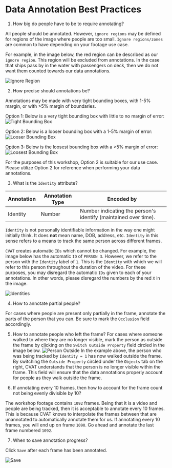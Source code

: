 # Data Annotation Best Practices

1. How big do people have to be to require annotating?

All people should be annotated.
However, `ignore regions` may be defined for regions of the image where people are too small.
`Ignore regions/zones` are common to have depending on your footage use case.

For example, in the image below, the red region can be described as our `ignore region`.
This region will be excluded from annotations.
In the case that ships pass by in the water with passengers on deck, 
then we do not want them counted towards our data annotations.

![Ignore Region](./assets/screenshots/ignoreRegion.jpg)

2. How precise should annotations be?

Annotations may be made with very tight bounding boxes, 
with 1-5% margin, 
or with >5% margin of boundaries.

Option 1: Below is a very tight bounding box with little to no margin of error:
![Tight Bounding Box](./assets/screenshots/tightBoundingBox.jpg)

Option 2: Below is a looser bounding box with a 1-5% margin of error:
![Looser Bounding Box](./assets/screenshots/looserBoundingBox.jpg)

Option 3: Below is the loosest bounding box with a >5% margin of error:
![Loosest Bounding Box](./assets/screenshots/loosestBoundingBox.jpg)

For the purposes of this workshop, Option 2 is suitable for our use case.
Please utilize Option 2 for reference when performing your data annotations.

3. What is the `Identity` attribute?

| Annotation       | Annotation Type                             | Encoded by                                                                                                                                                                                                             |
|------------------|---------------------------------------------|------------------------------------------------------------------------------------------------------------------------------------------------------------------------------------------------------------------------|
| Identity         | Number                                      | Number indicating the person's identify (maintained over time). |

`Identity` is not personally identifiable information in the way one might initially think.
It does **not** mean name, DOB, address, etc.
`Identity` in this sense refers to a means to track the same person across different frames.

`CVAT` creates automatic `IDs` which cannot be changed.
For example, the image below has the automatic `ID` of `PERSON 3`.
However, we refer to the person with the `Identity` label of `1`.
This is the `Identity` with which we will refer to this person throughout the duration of the video.
For these purposes, you may disregard the automatic `IDs` given to each of your annotations.
In other words, please disregard the numbers by the red `X` in the image.

![Identities](./assets/screenshots/identity.jpg)

4. How to annotate partial people?

For cases where people are present only partially in the frame, annotate the parts of the person that you can.
Be sure to mark the `Occlusion` field accordingly.

5. How to annotate people who left the frame?
For cases where someone walked to where they are no longer visible,
mark the person as outside the frame by clicking on the `Switch Outside Property` field circled in the image below.
![Person Outside](./assets/screenshots/switchOutside.jpg)
In the example above, the person who was being tracked by `Identity = 1` has now walked outside the frame.
By switching the `Outside Property` circled under the `Objects` tab on the right,
CVAT understands that the person is no longer visible within the frame.
This field will ensure that the data annotations properly account for people as they walk outside the frame.

6. If annotating every 10 frames, then how to account for the frame count not being evenly divisible by 10?

The workshop footage contains `1092` frames.
Being that it is a video and people are being tracked, then it is acceptable to annotate every 10 frames.
This is because CVAT knows to interpolate the frames between that are unannotated to automatically annotate them for us.
If annotating every 10 frames, you will end up on frame `1090`.
Go ahead and annotate the last frame numbered `1092`.

7. When to save annotation progress?

Click `Save` after each frame has been annotated.

![Save](./assets/screenshots/save.jpg)